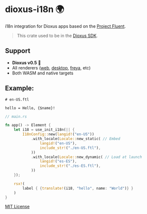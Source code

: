 # dioxus-i18n 🌍

i18n integration for Dioxus apps based on the [Project Fluent](https://github.com/projectfluent/fluent-rs).

> This crate used to be in the [Dioxus SDK](https://github.com/DioxusLabs/sdk).

## Support

- **Dioxus v0.5** 🧬
- All renderers ([web](https://dioxuslabs.com/learn/0.5/getting_started/wasm), [desktop](https://dioxuslabs.com/learn/0.5/getting_started/desktop), [freya](https://github.com/marc2332/freya), etc)
- Both WASM and native targets

## Example:

```ftl
# en-US.ftl

hello = Hello, {$name}!
```

```rs
// main.rs

fn app() -> Element {
    let i18 = use_init_i18n(|| {
        I18nConfig::new(langid!("en-US"))
            .with_locale(Locale::new_static( // Embed
                langid!("en-US"),
                include_str!("./en-US.ftl"),
            ))
            .with_locale(Locale::new_dynamic( // Load at launch
                langid!("es-ES"),
                include_str!("./es-ES.ftl"),
            ))
    });

    rsx!(
        label { {translate!(i18, "hello", name: "World")} }
    )
}
```

[MIT License](./LICENSE.md)

